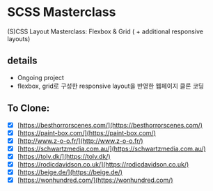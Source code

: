 # SCSS Masterclass

(S)CSS Layout Masterclass: Flexbox & Grid
( + additional responsive layouts)

## details

- Ongoing project
- flexbox, grid로 구성한 responsive layout을 반영한 웹페이지 클론 코딩

## To Clone:

- [x] [https://besthorrorscenes.com/](https://besthorrorscenes.com/)
- [x] [https://paint-box.com/](https://paint-box.com/)
- [x] [http://www.z-o-o.fr/](http://www.z-o-o.fr/)
- [x] [https://schwartzmedia.com.au/](https://schwartzmedia.com.au/)
- [x] [https://tolv.dk/](https://tolv.dk/)
- [x] [https://rodicdavidson.co.uk/](https://rodicdavidson.co.uk/)
- [x] [https://beige.de/](https://beige.de/)
- [x] [https://wonhundred.com/](https://wonhundred.com/)
